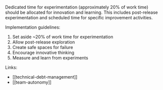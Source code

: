 Dedicated time for experimentation (approximately 20% of work time) should be allocated for innovation and learning. This includes post-release experimentation and scheduled time for specific improvement activities.

Implementation guidelines:
1. Set aside ~20% of work time for experimentation
2. Allow post-release exploration
3. Create safe spaces for failure
4. Encourage innovative thinking
5. Measure and learn from experiments

Links:
- [[technical-debt-management]]
- [[team-autonomy]]
